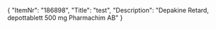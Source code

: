 {
  "ItemNr": "186898",
  "Title": "test",
  "Description": "Depakine Retard, depottablett 500 mg Pharmachim AB"
}